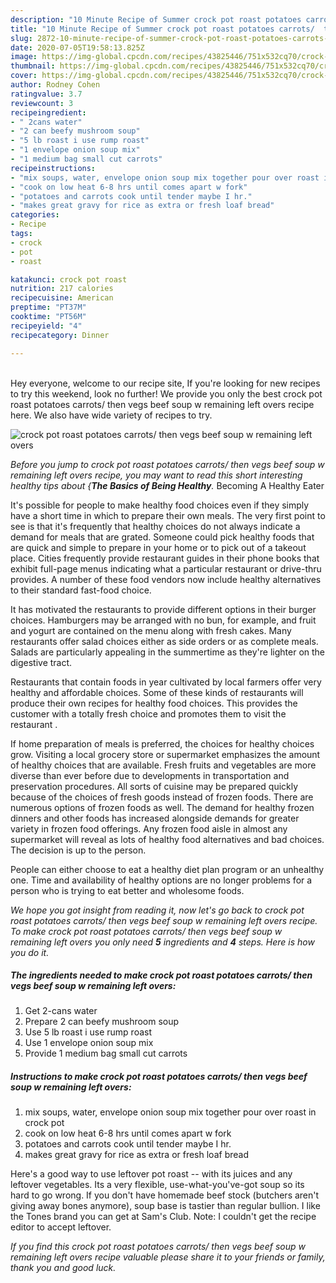 ```yaml
---
description: "10 Minute Recipe of Summer crock pot roast potatoes carrots/  then vegs beef soup w remaining left overs"
title: "10 Minute Recipe of Summer crock pot roast potatoes carrots/  then vegs beef soup w remaining left overs"
slug: 2872-10-minute-recipe-of-summer-crock-pot-roast-potatoes-carrots-then-vegs-beef-soup-w-remaining-left-overs
date: 2020-07-05T19:58:13.825Z
image: https://img-global.cpcdn.com/recipes/43825446/751x532cq70/crock-pot-roast-potatoes-carrots-then-vegs-beef-soup-w-remaining-left-overs-recipe-main-photo.jpg
thumbnail: https://img-global.cpcdn.com/recipes/43825446/751x532cq70/crock-pot-roast-potatoes-carrots-then-vegs-beef-soup-w-remaining-left-overs-recipe-main-photo.jpg
cover: https://img-global.cpcdn.com/recipes/43825446/751x532cq70/crock-pot-roast-potatoes-carrots-then-vegs-beef-soup-w-remaining-left-overs-recipe-main-photo.jpg
author: Rodney Cohen
ratingvalue: 3.7
reviewcount: 3
recipeingredient:
- " 2cans water"
- "2 can beefy mushroom soup"
- "5 lb roast i use rump roast"
- "1 envelope onion soup mix"
- "1 medium bag small cut carrots"
recipeinstructions:
- "mix soups, water, envelope onion soup mix together pour over roast in crock pot"
- "cook on low heat 6-8 hrs until comes apart w fork"
- "potatoes and carrots cook until tender maybe I hr."
- "makes great gravy for rice as extra or fresh loaf bread"
categories:
- Recipe
tags:
- crock
- pot
- roast

katakunci: crock pot roast 
nutrition: 217 calories
recipecuisine: American
preptime: "PT37M"
cooktime: "PT56M"
recipeyield: "4"
recipecategory: Dinner

---
```

<br>
Hey everyone, welcome to our recipe site, If you're looking for new recipes to try this weekend, look no further! We provide you only the best crock pot roast potatoes carrots/  then vegs beef soup w remaining left overs recipe here. We also have wide variety of recipes to try.
<br>


![crock pot roast potatoes carrots/  then vegs beef soup w remaining left overs](https://img-global.cpcdn.com/recipes/43825446/751x532cq70/crock-pot-roast-potatoes-carrots-then-vegs-beef-soup-w-remaining-left-overs-recipe-main-photo.jpg)

<i>Before you jump to crock pot roast potatoes carrots/  then vegs beef soup w remaining left overs recipe, you may want to read this short interesting healthy tips about {<strong>The Basics of Being Healthy</strong>.</i>
Becoming A Healthy Eater

It's possible for people to make healthy food choices even if they simply have a short time in which to prepare their own meals. The very first point to see is that it's frequently that healthy choices do not always indicate a demand for meals that are grated. Someone could pick healthy foods that are quick and simple to prepare in your home or to pick out of a takeout place. Cities frequently provide restaurant guides in their phone books that exhibit full-page menus indicating what a particular restaurant or drive-thru provides. A number of these food vendors now include healthy alternatives to their standard fast-food choice.

 It has motivated the restaurants to provide different options in their burger choices. Hamburgers may be arranged with no bun, for example, and fruit and yogurt are contained on the menu along with fresh cakes. Many restaurants offer salad choices either as side orders or as complete meals.  Salads are particularly appealing in the summertime as they're lighter on the digestive tract.

Restaurants that contain foods in year cultivated by local farmers offer very healthy and affordable choices. Some of these kinds of restaurants will produce their own recipes for healthy food choices.  This provides the customer with a totally fresh choice and promotes them to visit the restaurant .

If home preparation of meals is preferred, the choices for healthy choices grow. Visiting a local grocery store or supermarket emphasizes the amount of healthy choices that are available. Fresh fruits and vegetables are more diverse than ever before due to developments in transportation and preservation procedures.  All sorts of cuisine may be prepared quickly because of the choices of fresh goods instead of frozen foods. There are numerous options of frozen foods as well. The demand for healthy frozen dinners and other foods has increased alongside demands for greater variety in frozen food offerings. Any frozen food aisle in almost any supermarket will reveal as lots of healthy food alternatives and bad choices. The decision is up to the person.

People can either choose to eat a healthy diet plan program or an unhealthy one. Time and availability of healthy options are no longer problems for a person who is trying to eat better and wholesome foods.


<i>We hope you got insight from reading it, now let's go back to crock pot roast potatoes carrots/  then vegs beef soup w remaining left overs recipe. To make crock pot roast potatoes carrots/  then vegs beef soup w remaining left overs you only need <strong>5</strong> ingredients and <strong>4</strong> steps. Here is how you do it.
</i>

##### The ingredients needed to make crock pot roast potatoes carrots/  then vegs beef soup w remaining left overs:

1. Get  2-cans water
1. Prepare 2 can beefy mushroom soup
1. Use 5 lb roast i use rump roast
1. Use 1 envelope onion soup mix
1. Provide 1 medium bag small cut carrots


##### Instructions to make crock pot roast potatoes carrots/  then vegs beef soup w remaining left overs:

1. mix soups, water, envelope onion soup mix together pour over roast in crock pot
1. cook on low heat 6-8 hrs until comes apart w fork
1. potatoes and carrots cook until tender maybe I hr.
1. makes great gravy for rice as extra or fresh loaf bread


Here&#39;s a good way to use leftover pot roast -- with its juices and any leftover vegetables. Its a very flexible, use-what-you&#39;ve-got soup so its hard to go wrong. If you don&#39;t have homemade beef stock (butchers aren&#39;t giving away bones anymore), soup base is tastier than regular bullion. I like the Tones brand you can get at Sam&#39;s Club. Note: I couldn&#39;t get the recipe editor to accept leftover. 

<i>If you find this crock pot roast potatoes carrots/  then vegs beef soup w remaining left overs recipe valuable please share it to your friends or family, thank you and good luck.</i>
